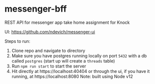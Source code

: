 # messenger-bff

REST API for messenger app take home assignment for Knock

UI: https://github.com/ndevich/messenger-ui

Steps to run:

1. Clone repo and navigate to directory
2. Make sure you have postgres running locally on port `5432` with a db called `postgres` (start up will create a `threads` table)
3. Run `npm run start` to start the server
4. Hit directly at https://localhost:40404 or through the ui, if you have it running, at https://localhost:8080
Note: built using Node v12
